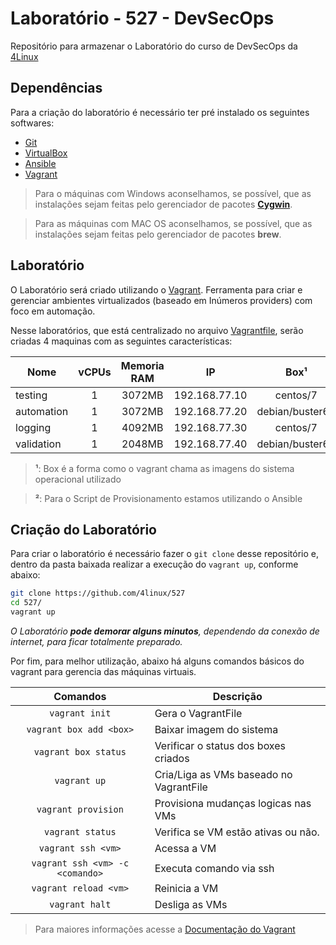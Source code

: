 Laboratório - 527 - DevSecOps
=============================

Repositório para armazenar o Laboratório do curso de DevSecOps da [4Linux][1]

Dependências
------------

Para a criação do laboratório é necessário ter pré instalado os seguintes softwares:

* [Git][2]
* [VirtualBox][3]
* [Ansible][4]
* [Vagrant][5]

> Para o máquinas com Windows aconselhamos, se possível, que as instalações sejam feitas pelo gerenciador de pacotes **[Cygwin][6]**.

> Para as máquinas com MAC OS aconselhamos, se possível, que as instalações sejam feitas pelo gerenciador de pacotes **brew**.

Laboratório
-----------

O Laboratório será criado utilizando o [Vagrant][7]. Ferramenta para criar e gerenciar ambientes virtualizados (baseado em Inúmeros providers) com foco em automação.

Nesse laboratórios, que está centralizado no arquivo [Vagrantfile][8], serão criadas 4 maquinas com as seguintes características:

Nome       | vCPUs | Memoria RAM | IP            | Box¹           | Script de Provisionamento²
---------- |:-----:|:-----------:|:-------------:|:---------------:| -----------------------------
testing    | 1     | 3072MB      | 192.168.77.10 | centos/7        | [provisionamento/testing.yml][9]
automation | 1     | 3072MB      | 192.168.77.20 | debian/buster64 | [provisionamento/automation.yml][10]
logging    | 1     | 4092MB      | 192.168.77.30 | centos/7        | [provisionamento/logging.yml][11]
validation | 1     | 2048MB      | 192.168.77.40 | debian/buster64 | [provisionamento/validation.yml][12]

> **¹**: Box é a forma como o vagrant chama as imagens do sistema operacional utilizado

> **²**: Para o Script de Provisionamento estamos utilizando o Ansible

Criação do Laboratório 
----------------------

Para criar o laboratório é necessário fazer o `git clone` desse repositório e, dentro da pasta baixada realizar a execução do `vagrant up`, conforme abaixo:

```bash
git clone https://github.com/4linux/527
cd 527/
vagrant up
```

_O Laboratório **pode demorar alguns minutos**, dependendo da conexão de internet, para ficar totalmente preparado._

Por fim, para melhor utilização, abaixo há alguns comandos básicos do vagrant para gerencia das máquinas virtuais.

Comandos                | Descrição
:----------------------:| ---------------------------------------
`vagrant init`          | Gera o VagrantFile
`vagrant box add <box>` | Baixar imagem do sistema
`vagrant box status`    | Verificar o status dos boxes criados
`vagrant up`            | Cria/Liga as VMs baseado no VagrantFile
`vagrant provision`     | Provisiona mudanças logicas nas VMs
`vagrant status`        | Verifica se VM estão ativas ou não.
`vagrant ssh <vm>`      | Acessa a VM
`vagrant ssh <vm> -c <comando>` | Executa comando via ssh
`vagrant reload <vm>`   | Reinicia a VM
`vagrant halt`          | Desliga as VMs

> Para maiores informações acesse a [Documentação do Vagrant][13]

[1]: https://4linux.com.br
[2]: https://git-scm.com/downloads
[3]: https://www.virtualbox.org/wiki/Downloads
[4]: https://docs.ansible.com/ansible/latest/installation_guide/intro_installation.html
[5]: https://www.vagrantup.com/downloads
[6]: https://cygwin.com/install.html
[7]: https://www.vagrantup.com/
[8]: ./Vagrantfile
[9]: ./provisionamento/testing.yml
[10]: ./provisionamento/automation.yml
[11]: ./provisionamento/logging.yml
[12]: ./provisionamento/validation.yml
[13]: https://www.vagrantup.com/docs
